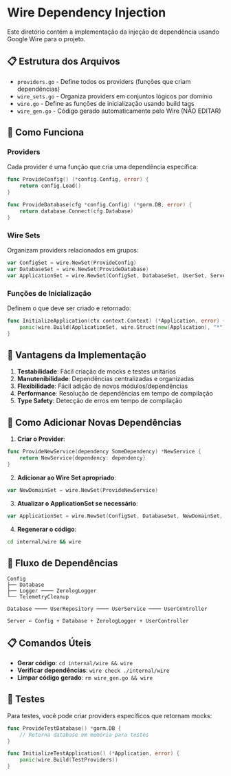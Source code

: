 # Wire Dependency Injection

Este diretório contém a implementação da injeção de dependência usando Google Wire para o projeto.

## 📋 Estrutura dos Arquivos

- `providers.go` - Define todos os providers (funções que criam dependências)
- `wire_sets.go` - Organiza providers em conjuntos lógicos por domínio
- `wire.go` - Define as funções de inicialização usando build tags
- `wire_gen.go` - Código gerado automaticamente pelo Wire (NÃO EDITAR)

## 🔧 Como Funciona

### Providers
Cada provider é uma função que cria uma dependência específica:

```go
func ProvideConfig() (*config.Config, error) {
    return config.Load()
}

func ProvideDatabase(cfg *config.Config) (*gorm.DB, error) {
    return database.Connect(cfg.Database)
}
```

### Wire Sets
Organizam providers relacionados em grupos:

```go
var ConfigSet = wire.NewSet(ProvideConfig)
var DatabaseSet = wire.NewSet(ProvideDatabase)
var ApplicationSet = wire.NewSet(ConfigSet, DatabaseSet, UserSet, ServerSet)
```

### Funções de Inicialização
Definem o que deve ser criado e retornado:

```go
func InitializeApplication(ctx context.Context) (*Application, error) {
    panic(wire.Build(ApplicationSet, wire.Struct(new(Application), "*")))
}
```

## 🚀 Vantagens da Implementação

1. **Testabilidade**: Fácil criação de mocks e testes unitários
2. **Manutenibilidade**: Dependências centralizadas e organizadas
3. **Flexibilidade**: Fácil adição de novos módulos/dependências
4. **Performance**: Resolução de dependências em tempo de compilação
5. **Type Safety**: Detecção de erros em tempo de compilação

## 📝 Como Adicionar Novas Dependências

1. **Criar o Provider**:
```go
func ProvideNewService(dependency SomeDependency) *NewService {
    return NewService{dependency: dependency}
}
```

2. **Adicionar ao Wire Set apropriado**:
```go
var NewDomainSet = wire.NewSet(ProvideNewService)
```

3. **Atualizar o ApplicationSet se necessário**:
```go
var ApplicationSet = wire.NewSet(ConfigSet, DatabaseSet, NewDomainSet, UserSet, ServerSet)
```

4. **Regenerar o código**:
```bash
cd internal/wire && wire
```

## 🔄 Fluxo de Dependências

```
Config
├── Database
├── Logger ──── ZerologLogger
└── TelemetryCleanup

Database ──── UserRepository ──── UserService ──── UserController

Server ← Config + Database + ZerologLogger + UserController
```

## 📋 Comandos Úteis

- **Gerar código**: `cd internal/wire && wire`
- **Verificar dependências**: `wire check ./internal/wire`
- **Limpar código gerado**: `rm wire_gen.go && wire`

## 🧪 Testes

Para testes, você pode criar providers específicos que retornam mocks:

```go
func ProvideTestDatabase() *gorm.DB {
    // Retorna database em memória para testes
}

func InitializeTestApplication() (*Application, error) {
    panic(wire.Build(TestProviders))
}
``` 